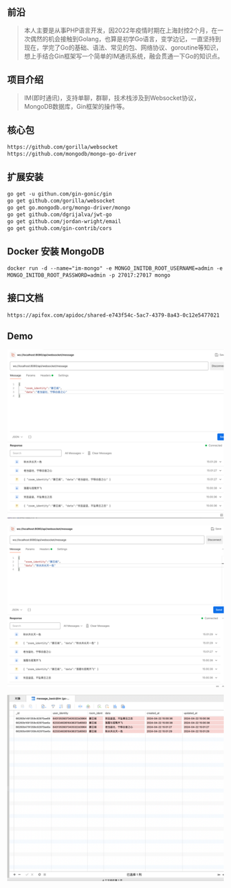 ## 前沿
> 本人主要是从事PHP语言开发，因2022年疫情时期在上海封控2个月，在一次偶然的机会接触到Golang，也算是初学Go语言，变学边记，一直坚持到现在，学完了Go的基础、语法、常见的包、网络协议、goroutine等知识，想上手结合Gin框架写一个简单的IM通讯系统，融会贯通一下Go的知识点。

## 项目介绍
> IM(即时通讯)，支持单聊，群聊，技术栈涉及到Websocket协议，MongoDB数据库，Gin框架的操作等。

## 核心包
```
https://github.com/gorilla/websocket
https://github.com/mongodb/mongo-go-driver
```

## 扩展安装
```
go get -u githun.com/gin-gonic/gin
go get github.com/gorilla/websocket
go get go.mongodb.org/mongo-driver/mongo
go get github.com/dgrijalva/jwt-go
go get github.com/jordan-wright/email
go get github.com/gin-contrib/cors
```

## Docker 安装 MongoDB
```
docker run -d --name="im-mongo" -e MONGO_INITDB_ROOT_USERNAME=admin -e MONGO_INITDB_ROOT_PASSWORD=admin -p 27017:27017 mongo
```

## 接口文档
```
https://apifox.com/apidoc/shared-e743f54c-5ac7-4379-8a43-0c12e5477021
```

## Demo

![alt text](/static/image.png)

![alt text](/static/image-1.png)

![alt text](/static/db.png)